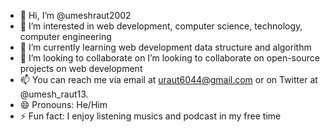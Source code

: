 - 👋 Hi, I’m @umeshraut2002
- 👀 I’m interested in web development, computer science, technology, computer engineering 
- 🌱 I’m currently learning web development data structure and algorithm 
- 💞️ I’m looking to collaborate on I’m looking to collaborate on open-source projects on web development 
- 📫  You can reach me via email at uraut6044@gmail.com or on Twitter at @umesh_raut13.
- 😄 Pronouns: He/Him
- ⚡ Fun fact: I enjoy listening musics and podcast in my free time 

<!---
umeshraut2002/umeshraut2002 is a ✨ special ✨ repository because its `README.md` (this file) appears on your GitHub profile.
You can click the Preview link to take a look at your changes.
--->
